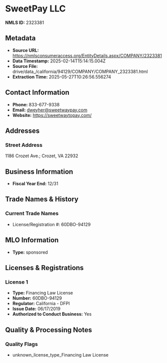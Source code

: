# SweetPay LLC

**NMLS ID:** 2323381

## Metadata
- **Source URL:** https://nmlsconsumeraccess.org/EntityDetails.aspx/COMPANY/2323381
- **Data Timestamp:** 2025-02-14T15:14:15.004Z
- **Source File:** drive/data_/california/94129/COMPANY/COMPANY_2323381.html
- **Extraction Time:** 2025-05-27T10:26:56.556274

## Contact Information
- **Phone:** 833-677-9338
- **Email:** dweyher@sweetwaypay.com
- **Website:** https://sweetwaytopay.com/

## Addresses
### Street Address
1186 Crozet Ave.; Crozet, VA 22932

## Business Information
- **Fiscal Year End:** 12/31

## Trade Names & History
### Current Trade Names
- License/Registration #: 60DBO-94129

## MLO Information
- **Type:** sponsored

## Licenses & Registrations

### License 1
- **Type:** Financing Law License
- **Number:** 60DBO-94129
- **Regulator:** California - DFPI
- **Issue Date:** 06/17/2019
- **Authorized to Conduct Business:** Yes

## Quality & Processing Notes
### Quality Flags
- unknown_license_type_Financing Law License
